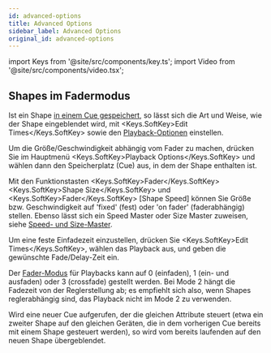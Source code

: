 ```yaml
---
id: advanced-options
title: Advanced Options
sidebar_label: Advanced Options
original_id: advanced-options
---
```


import Keys from '@site/src/components/key.ts';
import Video from '@site/src/components/video.tsx';

## Shapes im Fadermodus

Ist ein Shape [in einem Cue gespeichert](shape-generator.md#verwenden-von-shapes-in-cues), 
so lässt sich die Art und Weise, wie der Shape eingeblendet wird, mit <Keys.SoftKey>Edit Times</Keys.SoftKey> 
sowie den [Playback-Optionen](../cues/playback-options.md) einstellen.

Um die Größe/Geschwindigkeit abhängig vom Fader zu machen, drücken Sie
im Hauptmenü <Keys.SoftKey>Playback Options</Keys.SoftKey> und wählen dann den Speicherplatz
(Cue) aus, in dem der Shape enthalten ist.

Mit den Funktionstasten <Keys.SoftKey>Fader</Keys.SoftKey> <Keys.SoftKey>Shape Size</Keys.SoftKey> und <Keys.SoftKey>Fader</Keys.SoftKey> \[Shape
Speed\] können Sie Größe bzw. Geschwindigkeit auf 'fixed' (fest) oder
'on fader' (faderabhängig) stellen. Ebenso lässt sich ein Speed Master
oder Size Master zuweisen, siehe
[Speed- und Size-Master](../running-the-show/playback-controls.md#speed--und-size-master).

Um eine feste Einfadezeit einzustellen, drücken Sie <Keys.SoftKey>Edit Times</Keys.SoftKey>,
wählen das Playback aus, und geben die gewünschte Fade/Delay-Zeit ein.

Der [Fader-Modus](../cues/playback-options.md#fader-mode) für Playbacks 
kann auf 0 (einfaden), 1 (ein- und ausfaden) oder 3 (crossfade) gestellt 
werden. Bei Mode 2 hängt die Fadezeit von der Reglerstellung ab; es 
empfiehlt sich also, wenn Shapes reglerabhängig sind, das Playback nicht 
im Mode 2 zu verwenden.

Wird eine neuer Cue aufgerufen, der die gleichen Attribute steuert (etwa
ein zweiter Shape auf den gleichen Geräten, die in dem vorherigen Cue
bereits mit einem Shape gesteuert werden), so wird vom bereits laufenden
auf den neuen Shape übergeblendet.